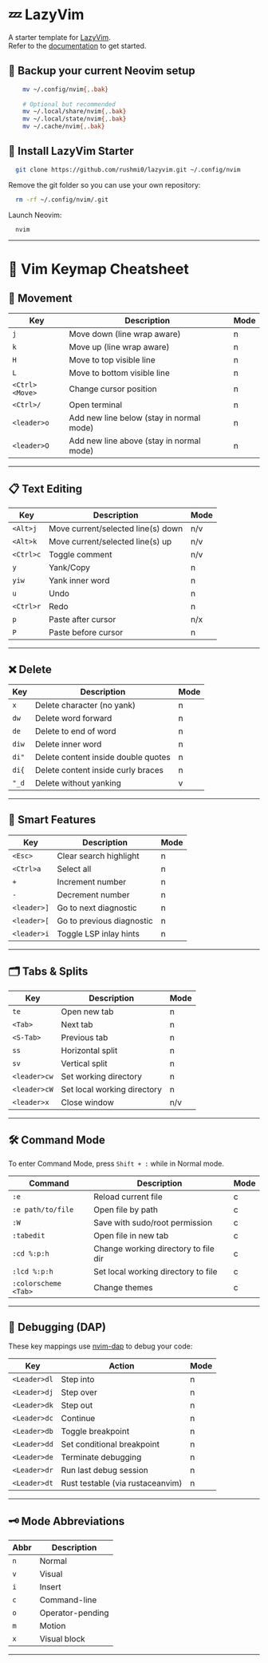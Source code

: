 # 💤 LazyVim

A starter template for [LazyVim](https://github.com/LazyVim/LazyVim).  
Refer to the [documentation](https://lazyvim.github.io/installation) to get started.

## 🔐 Backup your current Neovim setup

```bash
    mv ~/.config/nvim{,.bak}
    
    # Optional but recommended
    mv ~/.local/share/nvim{,.bak}
    mv ~/.local/state/nvim{,.bak}
    mv ~/.cache/nvim{,.bak}
```

## 🚀 Install LazyVim Starter

```bash
  git clone https://github.com/rushmi0/lazyvim.git ~/.config/nvim
```

Remove the git folder so you can use your own repository:

```bash
  rm -rf ~/.config/nvim/.git
```

Launch Neovim:

```bash
  nvim
```

---

# 📝 Vim Keymap Cheatsheet

## 🚀 Movement

| Key            | Description                              | Mode |
|----------------|------------------------------------------|------|
| `j`            | Move down (line wrap aware)              | n    |
| `k`            | Move up (line wrap aware)                | n    |
| `H`            | Move to top visible line                 | n    |
| `L`            | Move to bottom visible line              | n    |
| `<Ctrl><Move>` | Change cursor position                   | n    |
| `<Ctrl>/`      | Open terminal                            | n    |
| `<leader>o`    | Add new line below (stay in normal mode) | n    |
| `<leader>O`    | Add new line above (stay in normal mode) | n    |

---

## 📋 Text Editing

| Key       | Description                        | Mode |
|-----------|------------------------------------|------|
| `<Alt>j`  | Move current/selected line(s) down | n/v  |
| `<Alt>k`  | Move current/selected line(s) up   | n/v  |
| `<Ctrl>c` | Toggle comment                     | n/v  |
| `y`       | Yank/Copy                          | n    |
| `yiw`     | Yank inner word                    | n    |
| `u`       | Undo                               | n    |
| `<Ctrl>r` | Redo                               | n    |
| `p`       | Paste after cursor                 | n/x  |
| `P`       | Paste before cursor                | n    |

---

## ❌ Delete

| Key   | Description                         | Mode |
|-------|-------------------------------------|------|
| `x`   | Delete character (no yank)          | n    |
| `dw`  | Delete word forward                 | n    |
| `de`  | Delete to end of word               | n    |
| `diw` | Delete inner word                   | n    |
| `di"` | Delete content inside double quotes | n    |
| `di{` | Delete content inside curly braces  | n    |
| `"_d` | Delete without yanking              | v    |

---

## 🧠 Smart Features

| Key         | Description               | Mode |
|-------------|---------------------------|------|
| `<Esc>`     | Clear search highlight    | n    |
| `<Ctrl>a`   | Select all                | n    |
| `+`         | Increment number          | n    |
| `-`         | Decrement number          | n    |
| `<leader>]` | Go to next diagnostic     | n    |
| `<leader>[` | Go to previous diagnostic | n    |
| `<leader>i` | Toggle LSP inlay hints    | n    |

---

## 🗂️ Tabs & Splits

| Key          | Description                 | Mode |
|--------------|-----------------------------|------|
| `te`         | Open new tab                | n    |
| `<Tab>`      | Next tab                    | n    |
| `<S-Tab>`    | Previous tab                | n    |
| `ss`         | Horizontal split            | n    |
| `sv`         | Vertical split              | n    |
| `<leader>cw` | Set working directory       | n    |
| `<leader>cW` | Set local working directory | n    |
| `<leader>x`  | Close window                | n/v  |

---

## 🛠️ Command Mode

To enter Command Mode, press `Shift + :` while in Normal mode.

| Command              | Description                          | Mode |
|----------------------|--------------------------------------|------|
| `:e`                 | Reload current file                  | c    |
| `:e path/to/file`    | Open file by path                    | c    |
| `:W`                 | Save with sudo/root permission       | c    |
| `:tabedit`           | Open file in new tab                 | c    |
| `:cd %:p:h`          | Change working directory to file dir | c    |
| `:lcd %:p:h`         | Set local working directory to file  | c    |
| `:colorscheme <Tab>` | Change themes                        | c    |

---

## 🐞 Debugging (DAP)

These key mappings use [nvim-dap](https://github.com/mfussenegger/nvim-dap) to debug your code:

| Key          | Action                           | Mode |
|--------------|----------------------------------|------|
| `<Leader>dl` | Step into                        | n    |
| `<Leader>dj` | Step over                        | n    |
| `<Leader>dk` | Step out                         | n    |
| `<Leader>dc` | Continue                         | n    |
| `<Leader>db` | Toggle breakpoint                | n    |
| `<Leader>dd` | Set conditional breakpoint       | n    |
| `<Leader>de` | Terminate debugging              | n    |
| `<Leader>dr` | Run last debug session           | n    |
| `<Leader>dt` | Rust testable (via rustaceanvim) | n    |

---

## 🗝️ Mode Abbreviations

| Abbr | Description      |
|------|------------------|
| `n`  | Normal           |
| `v`  | Visual           |
| `i`  | Insert           |
| `c`  | Command-line     |
| `o`  | Operator-pending |
| `m`  | Motion           |
| `x`  | Visual block     |

---